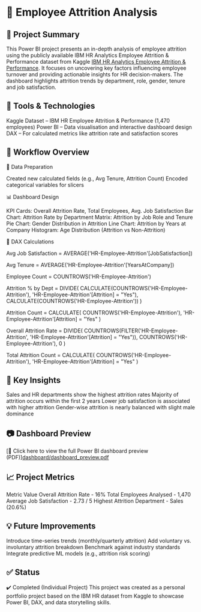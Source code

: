 # 👤 Employee Attrition Analysis


## 🎯 Project Summary

This Power BI project presents an in-depth analysis of employee attrition using the publicly available IBM HR Analytics Employee Attrition & Performance dataset from Kaggle [IBM HR Analytics Employee Attrition & Performance](https://www.kaggle.com/datasets/pavansubhasht/ibm-hr-analytics-attrition-dataset). It focuses on uncovering key factors influencing employee turnover and providing actionable insights for HR decision-makers. The dashboard highlights attrition trends by department, role, gender, tenure and job satisfaction.


## 🔧 Tools & Technologies

Kaggle Dataset – IBM HR Employee Attrition & Performance (1,470 employees)
Power BI – Data visualisation and interactive dashboard design
DAX – For calculated metrics like attrition rate and satisfaction scores


## 🚀 Workflow Overview

📂 Data Preparation

Created new calculated fields (e.g., Avg Tenure, Attrition Count)
Encoded categorical variables for slicers

📊 Dashboard Design

KPI Cards: Overall Attrition Rate, Total Employees, Avg. Job Satisfaction
Bar Chart: Attrition Rate by Department
Matrix: Attrition by Job Role and Tenure
Pie Chart: Gender Distribution in Attrition
Line Chart: Attrition by Years at Company
Histogram: Age Distribution (Attrition vs Non-Attrition)

📐 DAX Calculations

Avg Job Satisfaction = AVERAGE('HR-Employee-Attrition'[JobSatisfaction])

Avg Tenure = AVERAGE('HR-Employee-Attrition'[YearsAtCompany])

Employee Count = COUNTROWS('HR-Employee-Attrition')

Attrition % by Dept = 
DIVIDE(
    CALCULATE(COUNTROWS('HR-Employee-Attrition'), 'HR-Employee-Attrition'[Attrition] = "Yes"),
    CALCULATE(COUNTROWS('HR-Employee-Attrition'))
)

Attrition Count = 
CALCULATE(
    COUNTROWS('HR-Employee-Attrition'),
    'HR-Employee-Attrition'[Attrition] = "Yes"
)

Overall Attrition Rate = 
DIVIDE(
    COUNTROWS(FILTER('HR-Employee-Attrition', 'HR-Employee-Attrition'[Attrition] = "Yes")),
    COUNTROWS('HR-Employee-Attrition'),
    0
)

Total Attrition Count = 
CALCULATE(
    COUNTROWS('HR-Employee-Attrition'),
    'HR-Employee-Attrition'[Attrition] = "Yes"
)


## 🧠 Key Insights

Sales and HR departments show the highest attrition rates
Majority of attrition occurs within the first 2 years
Lower job satisfaction is associated with higher attrition
Gender-wise attrition is nearly balanced with slight male dominance


## 📷 Dashboard Preview

[🔗 Click here to view the full Power BI dashboard preview (PDF)][dashboard/dashboard_preview.pdf](https://github.com/SebnemKeles/Employee-Attrition-Analysis/blob/main/HR%20Employee%20Attrition.pdf)


## 📈 Project Metrics

Metric	Value
Overall Attrition Rate - 16%
Total Employees Analysed - 1,470
Average Job Satisfaction - 2.73 / 5
Highest Attrition Department - Sales (20.6%)


## 💡 Future Improvements

Introduce time-series trends (monthly/quarterly attrition)
Add voluntary vs. involuntary attrition breakdown
Benchmark against industry standards
Integrate predictive ML models (e.g., attrition risk scoring)


## ✅ Status
✔️ Completed (Individual Project)
This project was created as a personal portfolio project based on the IBM HR dataset from Kaggle to showcase Power BI, DAX, and data storytelling skills.
